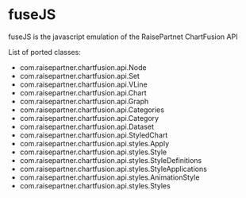 fuseJS
======

fuseJS is the javascript emulation of the RaisePartnet ChartFusion API

List of ported classes:
- com.raisepartner.chartfusion.api.Node
- com.raisepartner.chartfusion.api.Set
- com.raisepartner.chartfusion.api.VLine
- com.raisepartner.chartfusion.api.Chart
- com.raisepartner.chartfusion.api.Graph
- com.raisepartner.chartfusion.api.Categories
- com.raisepartner.chartfusion.api.Category
- com.raisepartner.chartfusion.api.Dataset
- com.raisepartner.chartfusion.api.StyledChart
- com.raisepartner.chartfusion.api.styles.Apply
- com.raisepartner.chartfusion.api.styles.Style
- com.raisepartner.chartfusion.api.styles.StyleDefinitions
- com.raisepartner.chartfusion.api.styles.StyleApplications
- com.raisepartner.chartfusion.api.styles.AnimationStyle
- com.raisepartner.chartfusion.api.styles.Styles